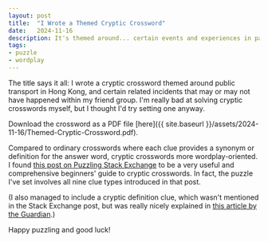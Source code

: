 ```yaml
---
layout: post
title:  "I Wrote a Themed Cryptic Crossword"
date:   2024-11-16
description: It's themed around... certain events and experiences in past few years related to public transport.
tags:
- puzzle
- wordplay
---
```


The title says it all: I wrote a cryptic crossword themed around public transport in Hong Kong, and certain related incidents that may or may not have happened within my friend group. I'm really bad at solving cryptic crosswords myself, but I thought I'd try setting one anyway.

Download the crossword as a PDF file [here]({{ site.baseurl }}/assets/2024-11-16/Themed-Cryptic-Crossword.pdf).

Compared to ordinary crosswords where each clue provides a synonym or definition for the answer word, cryptic crosswords more wordplay-oriented. I found [this post on Puzzling Stack Exchange](https://puzzling.stackexchange.com/a/45985) to be a very useful and comprehensive beginners' guide to cryptic crosswords. In fact, the puzzle I've set involves all nine clue types introduced in that post.

(I also managed to include a cryptic definition clue, which wasn't mentioned in the Stack Exchange post, but was really nicely explained in [this article by the Guardian](https://www.theguardian.com/crosswords/crossword-blog/2021/mar/15/cryptic-crosswords-for-beginners-cryptic-definitions).)

Happy puzzling and good luck!
